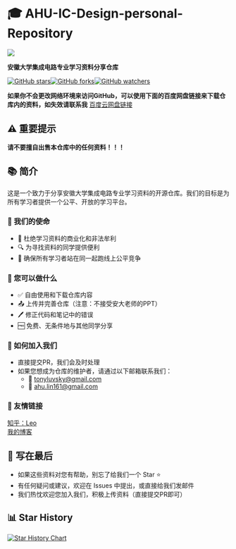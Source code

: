 # 🎓 AHU-IC-Design-personal-Repository


<a href ="https://ic.ahu.edu.cn/"> <img src="https://cdn.jsdelivr.net/gh/Tonyseth/my_image_bed@main/img/73d56050c94e28b023f3926ad3900d4.png"> </a>

**安徽大学集成电路专业学习资料分享仓库**

[![GitHub stars](https://cdn.jsdelivr.net/gh/Tonyseth/my_image_bed@main/img/AHU-IC-Design-personal-Repository.svg)](https://github.com/Tonyseth/AHU-IC-Design-personal-Repository)[![GitHub forks](https://img.shields.io/github/forks/Tonyseth/AHU-IC-Design-personal-Repository.svg?style=social&label=Fork)](https://github.com/Tonyseth/AHU-IC-Design-personal-Repository)[![GitHub watchers](https://img.shields.io/github/watchers/Tonyseth/AHU-IC-Design-personal-Repository.svg?style=social&label=Watch)](https://github.com/Tonyseth/AHU-IC-Design-personal-Repository)


**如果你不会更改网络环境来访问GitHub，可以使用下面的百度网盘链接来下载仓库内的资料，如失效请联系我**
[百度云网盘链接](https://pan.baidu.com/s/1A_tOhAKigbocUnWUHrvf4Q?pwd=0vk6)

## ⚠️ 重要提示
**请不要擅自出售本仓库中的任何资料！！！**

## 📚 简介

这是一个致力于分享安徽大学集成电路专业学习资料的开源仓库。我们的目标是为所有学习者提供一个公平、开放的学习平台。

### 🎯 我们的使命

- 🚫 杜绝学习资料的商业化和非法牟利
- 🔍 为寻找资料的同学提供便利
- 🏁 确保所有学习者站在同一起跑线上公平竞争

### 🤝 您可以做什么

- ✅ 自由使用和下载仓库内容
- 📤 上传并完善仓库（注意：不接受安大老师的PPT）
- 🖊️ 修正代码和笔记中的错误
- 🆓 免费、无条件地与其他同学分享

### 🌟 如何加入我们

- 直接提交PR，我们会及时处理
- 如果您想成为仓库的维护者，请通过以下邮箱联系我们：
  - 📧 tonyluvsky@gmail.com
  - 📧 ahu.lin161@gmail.com

### 🔗 友情链接

[知乎：Leo](https://www.zhihu.com/people/leo-17-85-70) <br>
[我的博客](https://blog.csdn.net/Tonyluvsky?spm=1000.2115.3001.5343)
## 🌈 写在最后

- 如果这些资料对您有帮助，别忘了给我们一个 Star ⭐
- 有任何疑问或建议，欢迎在 Issues 中提出，或直接给我们发邮件
- 我们热忱欢迎您加入我们，积极上传资料（直接提交PR即可）


## 📊 Star History

[![Star History Chart](https://api.star-history.com/svg?repos=Tonyseth/AHU-IC-Design-personal-Repository&type=Date)](https://star-history.com/#Tonyseth/AHU-IC-Design-personal-Repository&Date)

